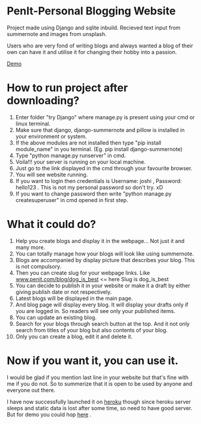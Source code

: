 # PenIt-Personal Blogging Website
 Project made using Django and sqlite inbuild. Recieved text input from summernote and images from unsplash. 
 
 Users who are very fond of writing blogs and always wanted a blog of their own can have it and utilise it for changing their hobby into a passion.
 
 [Demo](https://penit-blog.herokuapp.com/)
 
 # How to run project after downloading?
 1. Enter folder "try Django" where manage.py is present using your cmd or linux terminal.
 2. Make sure that django, django-summernote and pillow is installed in your environment or system.
 3. If the above modules are not installed then type "pip install module_name" in you terminal. (Eg. pip install django-summernote)
 4. Type "python manage.py runserver" in cmd.
 5. Voila!!! your server is running on your local machine. 
 6. Just go to the link displayed in the cmd through your favourite browser.
 7. You will see website running.
 8. If you want to login then credentials is 
         Username: joshi ,
         Password: hello123 .
    This is not my personal password so don't try. xD
 9. If you want to change password then write "python manage.py createsuperuser" in cmd opened in first step.
 
 
 # What it could do?
 1. Help you create blogs and display it in the webpage... Not just it and many more.
 2. You can totally manage how your blogs will look like using summernote.
 3. Blogs are accompanied by display picture that describes your blog. This is not compulsory.
 4. Then you can create slug for your webpage links. Like www.penit.com/blog/dog_is_best  <= here Slug is dog_is_best
 5. You can decide to publish it in your website or make it a draft by either giving publish date or not respectively.
 6. Latest blogs will be displayed in the main page.
 7. And blog page will display every blog. It will display your drafts only if you are logged in. So readers will see only your published items.
 8. You can update an existing blog.
 9. Search for your blogs through search button at the top. And it not only search from titles of your blog but also contents of your blog.
 10. Only you can create a blog, edit it and delete it.


 # Now if you want it, you can use it.
 I would be glad if you mention last line in your website but that's fine with me if you do not. So to summerize that it is open to be used by anyone and everyone out there.
 
 I have now successfully launched it on [heroku](https://penit-blog.herokuapp.com/) though since heroku server sleeps and static data is lost after some time, so need to have good server.  But for demo you could hop [here](https://penit-blog.herokuapp.com/) . 
